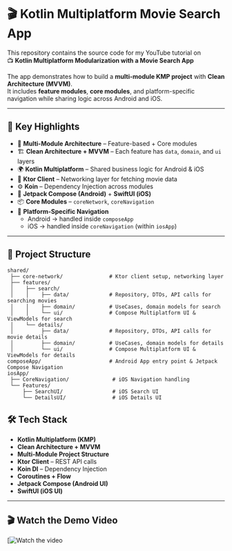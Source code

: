 # 🎬 Kotlin Multiplatform Movie Search App

This repository contains the source code for my YouTube tutorial on  
📺 **Kotlin Multiplatform Modularization with a Movie Search App**  

The app demonstrates how to build a **multi-module KMP project** with **Clean Architecture (MVVM)**.  
It includes **feature modules**, **core modules**, and platform-specific navigation while sharing logic across Android and iOS.

---

## 🚀 Key Highlights

- 🧩 **Multi-Module Architecture** – Feature-based + Core modules  
- 🏗 **Clean Architecture + MVVM** – Each feature has `data`, `domain`, and `ui` layers  
- 🌍 **Kotlin Multiplatform** – Shared business logic for Android & iOS  
- 🔗 **Ktor Client** – Networking layer for fetching movie data  
- ⚙️ **Koin** – Dependency Injection across modules  
- 🎨 **Jetpack Compose (Android)** + **SwiftUI (iOS)**  
- 📦 **Core Modules** – `coreNetwork`, `coreNavigation`  
- 📱 **Platform-Specific Navigation**  
  - Android → handled inside `composeApp`  
  - iOS → handled inside `coreNavigation` (within `iosApp`)  

---

## 📂 Project Structure
```
shared/
 ├── core-network/               # Ktor client setup, networking layer
 ├── features/
 │    ├── search/
 │    │    ├── data/             # Repository, DTOs, API calls for searching movies
 │    │    ├── domain/           # UseCases, domain models for search
 │    │    └── ui/               # Compose Multiplatform UI & ViewModels for search
 │    └── details/
 │         ├── data/             # Repository, DTOs, API calls for movie details
 │         ├── domain/           # UseCases, domain models for details
 │         └── ui/               # Compose Multiplatform UI & ViewModels for details
composeApp/                      # Android App entry point & Jetpack Compose Navigation
iosApp/
 ├── CoreNavigation/              # iOS Navigation handling
 └── Features/
     ├── SearchUI/                # iOS Search UI
     └── DetailsUI/               # iOS Details UI
```



 ## 🛠️ Tech Stack

- **Kotlin Multiplatform (KMP)**
- **Clean Architecture + MVVM**
- **Multi-Module Project Structure**
- **Ktor Client** – REST API calls
- **Koin DI** – Dependency Injection
- **Coroutines + Flow**
- **Jetpack Compose (Android UI)**
- **SwiftUI (iOS UI)**

---


## 🎬 Watch the Demo Video

[![Watch the video](https://youtu.be/xbF6nTpltXw)

